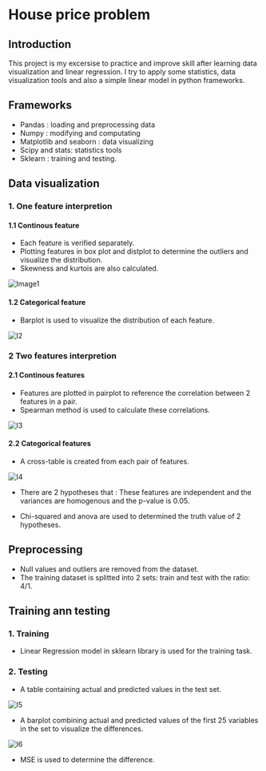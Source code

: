 # House price problem

## Introduction 
This project is my excersise to practice and improve skill after learning data visualization and linear regression. I try to apply some statistics, data visualization tools and also a simple linear model in python frameworks.



## Frameworks
* Pandas : loading and preprocessing data <br />
* Numpy :   modifying and computating <br />
* Matplotlib and seaborn : data visualizing <br />
* Scipy and stats: statistics tools <br />
* Sklearn : training and testing.



## Data visualization

### 1. One feature interpretion
#### 1.1 Continous feature
* Each feature is verified separately. 
* Plotting features in box plot and distplot to determine the outliers and visualize the distribution. 
* Skewness and kurtois are also calculated.

![Image1](https://user-images.githubusercontent.com/63390676/96951679-34d90100-1517-11eb-92d8-9be7e48c39e5.png)

#### 1.2 Categorical feature
* Barplot is used to visualize the distribution of each feature.

![I2](https://user-images.githubusercontent.com/63390676/96952439-107e2400-1519-11eb-850f-7e04994f8fbe.png)


### 2 Two features interpretion

#### 2.1 Continous features
* Features are plotted in pairplot to reference the correlation between 2 features in a pair. 
* Spearman method is used to calculate these correlations.

![I3](https://user-images.githubusercontent.com/63390676/96953022-5edff280-151a-11eb-8ee4-675eaef5894c.png)

#### 2.2 Categorical features
* A cross-table is created from each pair of features. 

![I4](https://user-images.githubusercontent.com/63390676/96953272-df9eee80-151a-11eb-9ae8-c69a8dd362db.png)

* There are 2 hypotheses that : These features are independent and the variances are homogenous and the p-value is 0.05.

* Chi-squared and anova are used to determined the truth value of 2 hypotheses.

## Preprocessing
* Null values and outliers are removed from the dataset.
* The training dataset is splitted into 2 sets: train and test with the ratio: 4/1.

## Training ann testing
### 1. Training
* Linear Regression model in sklearn library is used for the training task.

### 2. Testing
* A table containing actual and predicted values in the test set. 

![I5](https://user-images.githubusercontent.com/63390676/96954811-61dce200-151e-11eb-843b-5d89144c9a46.png)

* A barplot combining actual and predicted values of the first 25 variables in the set to visualize the differences.

![I6](https://user-images.githubusercontent.com/63390676/96954968-c0a25b80-151e-11eb-97a7-b1bebe88e53b.png)

* MSE is used to determine the difference.





